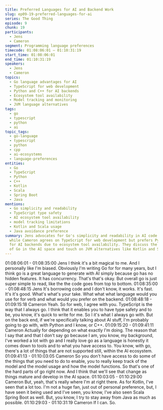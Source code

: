 ```yaml
---
title: Preferred Languages for AI and Backend Work
slug: ep09-19-preferred-languages-for-ai
series: The Good Thing
episode: 9
chunk: 19
participants:
  - Jens
  - Cameron
segment: Programming language preferences
timecode: 01:08:06:01 – 01:10:31:19
start_time: 01:08:06:01
end_time: 01:10:31:19
speakers:
  - Jens
  - Cameron
topics:
  - Go language advantages for AI
  - TypeScript for web development
  - Python and C++ for AI backends
  - Ecosystem tool availability
  - Model tracking and monitoring
  - JVM language alternatives
tags:
  - go
  - typescript
  - python
  - ai
topic_tags:
  - go-language
  - typescript
  - python
  - cpp
  - ai-ecosystems
  - language-preferences
entities:
  - Go
  - TypeScript
  - Python
  - C++
  - Kotlin
  - Scala
  - Spring Boot
  - Java
mentions:
  - Go simplicity and readability
  - TypeScript type safety
  - AI ecosystem tool availability
  - model tracking limitations
  - Kotlin and Scala usage
  - Java avoidance preference
summary: Jens advocates for Go's simplicity and readability in AI code generation,
  while Cameron agrees on TypeScript for web development but prefers Python or C++
  for AI backends due to ecosystem tool availability. They discuss the limitations
  of Go in the AI space and touch on JVM alternatives like Kotlin and Scala.
---
```


01:08:06:01 - 01:08:35:00
Jens
I think it's a bit magical to me. And I personally like I'm biased. Obviously I'm writing Go for for
many years, but I think go is a great language to generate with AI simply because go has no
hidden features. It has concurrency. That's that's okay. But overall go is just super simple to
read, like the the code goes from top to bottom.
01:08:35:00 - 01:08:48:15
Jens
It's borrowing code and I don't know, it works. It's fast. It's it's good. What's what's your take.
What what what language would you use for for verb and what would you prefer on the
backend.
01:08:48:18 - 01:09:15:18
Cameron
Yeah. So for web, I agree with you. TypeScript is the way that I always go. I think that it enables
you to have type safety and to be, you know, it's quick to write for me. So I it's what I always go
with. But on the back end, if we're specifically talking about AI stuff, I'm probably going to go
with, with Python and I know, or C++.
01:09:15:20 - 01:09:41:11
Cameron
Actually for depending on what exactly I'm doing. The reason that I say that and that I don't say
go because I am, you know, my background, I've worked a lot with go and I really love go as a
language is honestly it comes down to tools and to what you have access to. You know, with go,
there's a lot of things that are not supported still, within the AI ecosystem.
01:09:41:13 - 01:10:03:05
Cameron
So you don't have access to do some of the things that you need to do to enable, you to really
keep track of the model and the model usage and how the model functions. So that's one of the
hard parts of go right now. And I think that we'll see that change as things mature and develop in
the AI space.
01:10:03:05 - 01:10:29:00
Cameron
But, yeah, that's really where I'm at right there. As for Kotlin, I've seen that a lot too. I'm not a
huge fan, just out of personal preference, but, I have seen it being used and I've seen, you
know, I've also seen Scala Spring Boot as well. But, you know, I try to stay away from Java as
much as possible.
01:10:29:03 - 01:10:31:19
Cameron
If I can. So.